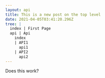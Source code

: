 ```yaml
---
layout: api
title: This is a new post on the top level
date: 2021-04-05T03:41:20.296Z
tree: |
  index | First Page
  api | Api
    index
    | API1
      api1
    | API2
      api2
---
```

Does this work?